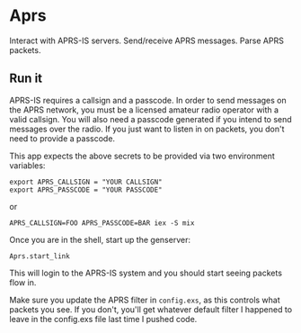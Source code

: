 # Aprs

Interact with APRS-IS servers. Send/receive APRS messages. Parse APRS packets.

## Run it

APRS-IS requires a callsign and a passcode. In order to send messages on the APRS network, you must be a licensed amateur radio operator with a valid callsign. You will also need a passcode generated if you intend to send messages over the radio. If you just want to listen in on packets, you don't need to provide a passcode.

This app expects the above secrets to be provided via two environment variables:

```
export APRS_CALLSIGN = "YOUR CALLSIGN"
export APRS_PASSCODE = "YOUR PASSCODE"
```

or

```
APRS_CALLSIGN=FOO APRS_PASSCODE=BAR iex -S mix
```

Once you are in the shell, start up the genserver:
```
Aprs.start_link
```

This will login to the APRS-IS system and you should start seeing packets flow in.

Make sure you update the APRS filter in `config.exs`, as this controls what packets you see. If you don't, you'll get whatever default filter I happened to leave in the config.exs file last time I pushed code.